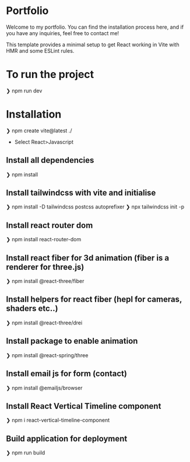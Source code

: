 # Portfolio

Welcome to my portfolio. You can find the installation process here, and if you have any inquiries, feel free to contact me!

This template provides a minimal setup to get React working in Vite with HMR and some ESLint rules.

# To run the project

❯ npm run dev

# Installation

❯ npm create vite@latest ./

- Select React>Javascript

## Install all dependencies

❯ npm install

## Install tailwindcss with vite and initialise

❯ npm install -D tailwindcss postcss autoprefixer
❯ npx tailwindcss init -p

## Install react router dom

❯ npm install react-router-dom

## Install react fiber for 3d animation (fiber is a renderer for three.js)

❯ npm install @react-three/fiber

## Install helpers for react fiber (hepl for cameras, shaders etc..)

❯ npm install @react-three/drei

## Install package to enable animation

❯ npm install @react-spring/three

## Install email js for form (contact)

❯ npm install @emailjs/browser

## Install React Vertical Timeline component

❯ npm i react-vertical-timeline-component

## Build application for deployment

❯ npm run build
